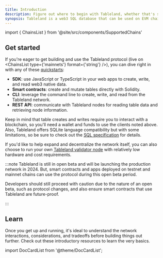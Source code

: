 ```yaml
---
title: Introduction
description: Figure out where to begin with Tableland, whether that's starting to build or figuring out how it all works.
synopsis: Tableland is a web3 SQL database that can be used on EVM chains like Ethereum and Layer 2 (L2) solutions. It helps extend and enhance data storage while offloading accessibility to a decentralized network of validator nodes that watch the host chain for updates, which is where SQL data is made available. Developers can use Tableland to help scale, mutate, and effectively access chain-driven data—with on-chain rules and SQL.
---
```


import { ChainsList } from '@site/src/components/SupportedChains'

## Get started

If you're eager to get building and use the Tableland protocol (live on <ChainsList type={'mainnets'} format={'string'} />), you can dive right in with any of these [quickstarts](quickstarts):

- **SDK**: use JavaScript or TypeScript in your web apps to create, write, and read web3 native data.
- **Smart contracts**: create and mutate tables directly with Solidity.
- **CLI**: leverage the command line to create, write, and read from the Tableland network.
- **REST API**: communicate with Tableland nodes for reading table data and retrieving node information.

Keep in mind that table creates and writes require you to interact with a blockchain, so you'll need a wallet and funds to use the clients noted above. Also, Tableland offers SQLite language compatibility but with some limitations, so be sure to check out the [SQL specification](/reference/sql-specification) for details.

If you'd like to help expand and decentralize the network itself, you can also choose to run your own [Tableland validator node](https://github.com/tablelandnetwork/go-tableland) with relatively low hardware and cost requirements.

:::note
Tableland is still in open beta and will be launching the production network in 2024. But, smart contracts and apps deployed on testnet and mainnet chains can use the protocol during this open beta period.

Developers should still proceed with caution due to the nature of an open beta, such as protocol changes, and also ensure smart contracts that use Tableland are future-proof.

:::

## Learn

Once you get up and running, it's ideal to understand the network interactions, considerations, and tradeoffs before building things out further. Check out these introductory resources to learn the very basics.

import DocCardList from '@theme/DocCardList';

<DocCardList />
